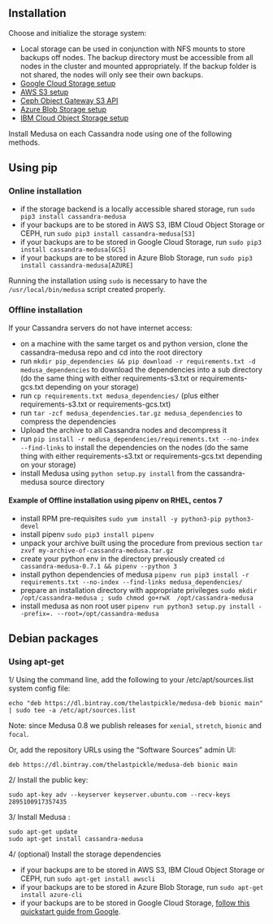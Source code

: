 Installation
------------
Choose and initialize the storage system:

* Local storage can be used in conjunction with NFS mounts to store backups off nodes. The backup directory must be accessible from all nodes in the cluster and mounted appropriately. If the backup folder is not shared, the nodes will only see their own backups.
* [Google Cloud Storage setup](/docs/gcs_setup.md)
* [AWS S3 setup](/docs/aws_s3_setup.md)
* [Ceph Object Gateway S3 API](/docs/ceph_s3_setup.md)
* [Azure Blob Storage setup](/docs/azure_blobs_setup.md)
* [IBM Cloud Object Storage setup](/docs/ibm_cloud_setup.md)

Install Medusa on each Cassandra node using one of the following methods.

## Using pip
### Online installation

* if the storage backend is a locally accessible shared storage, run `sudo pip3 install cassandra-medusa`
* if your backups are to be stored in AWS S3, IBM Cloud Object Storage or CEPH, run `sudo pip3 install cassandra-medusa[S3]`
* if your backups are to be stored in Google Cloud Storage, run `sudo pip3 install cassandra-medusa[GCS]`
* if your backups are to be stored in Azure Blob Storage, run `sudo pip3 install cassandra-medusa[AZURE]`

Running the installation using `sudo` is necessary to have the `/usr/local/bin/medusa` script created properly.

### Offline installation

If your Cassandra servers do not have internet access:  

- on a machine with the same target os and python version, clone the cassandra-medusa repo and cd into the root directory
- run `mkdir pip_dependencies && pip download -r requirements.txt -d medusa_dependencies` to download the dependencies into a sub directory (do the same thing with either requirements-s3.txt or requirements-gcs.txt depending on your storage)
- run `cp requirements.txt medusa_dependencies/` (plus either requirements-s3.txt or requirements-gcs.txt)
- run `tar -zcf medusa_dependencies.tar.gz medusa_dependencies` to compress the dependencies
- Upload the archive to all Cassandra nodes and decompress it
- run `pip install -r medusa_dependencies/requirements.txt --no-index --find-links` to install the dependencies on the nodes (do the same thing with either requirements-s3.txt or requirements-gcs.txt depending on your storage)
- install Medusa using `python setup.py install` from the cassandra-medusa source directory

#### Example of Offline installation using pipenv on RHEL, centos 7

- install RPM pre-requisites `sudo yum install -y python3-pip python3-devel`
- install pipenv `sudo pip3 install pipenv`
- unpack your archive built using the procedure from previous section `tar zxvf my-archive-of-cassandra-medusa.tar.gz`
- create your python env in the directory previously created `cd cassandra-medusa-0.7.1 && pipenv --python 3`
- install python dependencies of medusa `pipenv run pip3 install -r requirements.txt --no-index --find-links medusa_dependencies/`
- prepare an installation directory with appropriate privileges `sudo mkdir /opt/cassandra-medusa ; sudo chmod go+rwX  /opt/cassandra-medusa`
- install medusa as non root user `pipenv run python3 setup.py install --prefix=. --root=/opt/cassandra-medusa`

## Debian packages
### Using apt-get
1/ Using the command line, add the following to your /etc/apt/sources.list system config file:

```
echo "deb https://dl.bintray.com/thelastpickle/medusa-deb bionic main" | sudo tee -a /etc/apt/sources.list
```

Note: since Medusa 0.8 we publish releases for `xenial`, `stretch`, `bionic` and `focal`.

Or, add the repository URLs using the “Software Sources” admin UI:

```
deb https://dl.bintray.com/thelastpickle/medusa-deb bionic main
```

2/ Install the public key:

```
sudo apt-key adv --keyserver keyserver.ubuntu.com --recv-keys 2895100917357435
```

3/ Install Medusa :

```
sudo apt-get update
sudo apt-get install cassandra-medusa
```

4/ (optional) Install the storage dependencies

* if your backups are to be stored in AWS S3, IBM Cloud Object Storage or CEPH, run `sudo apt-get install awscli`
* if your backups are to be stored in Azure Blob Storage, run `sudo apt-get install azure-cli`
* if your backups are to be stored in Google Cloud Storage, [follow this quickstart guide from Google](https://cloud.google.com/sdk/docs/quickstart-debian-ubuntu).
